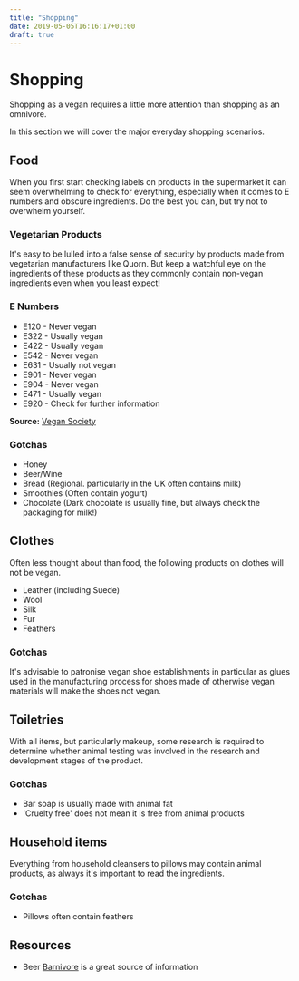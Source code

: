 ```yaml
---
title: "Shopping"
date: 2019-05-05T16:16:17+01:00
draft: true
---
```


# Shopping

Shopping as a vegan requires a little more attention than shopping as an omnivore.  

In this section we will cover the major everyday shopping scenarios.

## Food

When you first start checking labels on products in the supermarket it can seem overwhelming to check for everything, especially when it comes to E numbers and obscure ingredients. Do the best you can, but try not to overwhelm yourself.

### Vegetarian Products

It's easy to be lulled into a false sense of security by products made from vegetarian manufacturers like Quorn. But keep a watchful eye on the ingredients of these products as they commonly contain non-vegan ingredients even when you least expect!

### E Numbers

- E120 - Never vegan
- E322 - Usually vegan
- E422 - Usually vegan
- E542 - Never vegan
- E631 - Usually not vegan
- E901 - Never vegan
- E904 - Never vegan
- E471 - Usually vegan
- E920 - Check for further information

**Source:** [Vegan Society](https://www.vegansociety.com/whats-new/blog/how-avoid-buying-non-vegan-products)

### Gotchas

- Honey
- Beer/Wine
- Bread (Regional. particularly in the UK often contains milk)
- Smoothies (Often contain yogurt)
- Chocolate (Dark chocolate is usually fine, but always check the packaging for milk!)

## Clothes

Often less thought about than food, the following products on clothes will not be vegan.

- Leather (including Suede)
- Wool
- Silk
- Fur
- Feathers

### Gotchas

It's advisable to patronise vegan shoe establishments in particular as glues used in the manufacturing process for shoes made of otherwise vegan materials will make the shoes not vegan.

## Toiletries

With all items, but particularly makeup, some research is required to determine whether animal testing was involved in the research and development stages of the product.

### Gotchas

- Bar soap is usually made with animal fat
- 'Cruelty free' does not mean it is free from animal products

## Household items

Everything from household cleansers to pillows may contain animal products, as always it's important to read the ingredients.  

### Gotchas

- Pillows often contain feathers

## Resources

- Beer [Barnivore](http://www.barnivore.com/) is a great source of information

